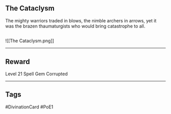 ## The Cataclysm
The mighty warriors traded in blows, the nimble archers in arrows, yet it was the brazen thaumaturgists who would bring catastrophe to all.
## 
![[The Cataclysm.png]]

---
## Reward
Level 21 Spell Gem
Corrupted

---
## Tags
#DivinationCard
#PoE1